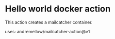 # Hello world docker action
This action creates a mailcatcher container.

uses: andremellow/mailcatcher-action@v1
